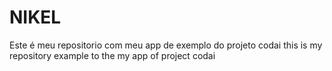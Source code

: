 # NIKEL

Este é meu repositorio com meu app de exemplo do projeto codai
this is my repository example to the my app of project codai

